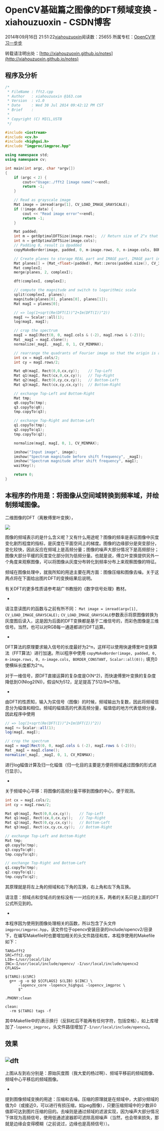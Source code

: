 # OpenCV基础篇之图像的DFT频域变换 - xiahouzuoxin - CSDN博客





2014年09月16日 21:51:22[xiahouzuoxin](https://me.csdn.net/xiahouzuoxin)阅读数：25655
所属专栏：[OpenCV学习一步步](https://blog.csdn.net/column/details/zx-opencv.html)









转载请注明出处：[http://xiahouzuoxin.github.io/notes](http://xiahouzuoxin.github.io/notes)

## 程序及分析

```cpp
/*
 * FileName : fft2.cpp
 * Author   : xiahouzuoxin @163.com
 * Version  : v1.0
 * Date     : Wed 30 Jul 2014 09:42:12 PM CST
 * Brief    : 
 * 
 * Copyright (C) MICL,USTB
 */

#include <iostream>
#include <cv.h>
#include <highgui.h>
#include "imgproc/imgproc.hpp"

using namespace std;
using namespace cv;

int main(int argc, char *argv[])
{
    if (argc < 2) {
        cout<<"Usage:./fft2 [image name]"<<endl;
        return -1;
    }

    // Read as grayscale image
    Mat image = imread(argv[1], CV_LOAD_IMAGE_GRAYSCALE);
    if (!image.data) {
        cout << "Read image error"<<endl;
        return -1;
    }

    Mat padded;
    int m = getOptimalDFTSize(image.rows);  // Return size of 2^x that suite for FFT
    int n = getOptimalDFTSize(image.cols);
    // Padding 0, result is @padded
    copyMakeBorder(image, padded, 0, m-image.rows, 0, n-image.cols, BORDER_CONSTANT, Scalar::all(0));

    // Create planes to storage REAL part and IMAGE part, IMAGE part init are 0
    Mat planes[] = {Mat_<float>(padded), Mat::zeros(padded.size(), CV_32F) };
    Mat complexI;
    merge(planes, 2, complexI);

    dft(complexI, complexI);

    // compute the magnitude and switch to logarithmic scale
    split(complexI, planes);
    magnitude(planes[0], planes[0], planes[1]);
    Mat magI = planes[0];

    // => log(1+sqrt(Re(DFT(I))^2+Im(DFT(I))^2))
    magI += Scalar::all(1);
    log(magI, magI);

    // crop the spectrum
    magI = magI(Rect(0, 0, magI.cols & (-2), magI.rows & (-2)));
    Mat _magI = magI.clone();
    normalize(_magI, _magI, 0, 1, CV_MINMAX);

    // rearrange the quadrants of Fourier image so that the origin is at the image center
    int cx = magI.cols/2;
    int cy = magI.rows/2;

    Mat q0(magI, Rect(0,0,cx,cy));    // Top-Left
    Mat q1(magI, Rect(cx,0,cx,cy));   // Top-Right
    Mat q2(magI, Rect(0,cy,cx,cy));   // Bottom-Left
    Mat q3(magI, Rect(cx,cy,cx,cy));  // Bottom-Right

    // exchange Top-Left and Bottom-Right
    Mat tmp;
    q0.copyTo(tmp);
    q3.copyTo(q0);
    tmp.copyTo(q3);

    // exchange Top-Right and Bottom-Left
    q1.copyTo(tmp);
    q2.copyTo(q1);
    tmp.copyTo(q2);

    normalize(magI, magI, 0, 1, CV_MINMAX);

    imshow("Input image", image);
    imshow("Spectrum magnitude before shift frequency", _magI);
    imshow("Spectrum magnitude after shift frequency", magI);
    waitKey();

    return 0;
}
```

本程序的作用是：将图像从空间域转换到频率域，并绘制频域图像。
- 
二维图像的DFT（离散傅里叶变换），

![](http://www.forkosh.com/mathtex.cgi?%20%5CLarge%20F(k,l)=%7B%5Csum_%7Bi=0%7D%5E%7Bi=N-1%7D%7D%7B%5Csum_%7Bj=0%7D%5E%7Bj=N-1%7D%7Df(i,j)e%5E%7B-j2%5Cpi%7B(%5Cfrac%7Bki%7D%7BN%7D+%5Cfrac%7Blj%7D%7BN%7D%7D)%7D)

图像的频域表示的是什么含义呢？又有什么用途呢？图像的频率是表征图像中灰度变化剧烈程度的指标，是灰度在平面空间上的梯度。图像的边缘部分是突变部分，变化较快，因此反应在频域上是高频分量；图像的噪声大部分情况下是高频部分；图像大部分平缓的灰度变化部分则为低频分量。也就是说，傅立叶变换提供另外一个角度来观察图像，可以将图像从灰度分布转化到频率分布上来观察图像的特征。

频域在图像处理中，就我所知的用途主要在两方面：图像压缩和图像去噪。关于这两点将在下面给出图片DFT的变换结果后说明。

有关DFT的更多性质请参考胡广书教授的《数字信号处理》教材。

- 
请注意读图片的函数与之前有所不同：
`Mat image = imread(argv[1], CV_LOAD_IMAGE_GRAYSCALE);`
`CV_LOAD_IMAGE_GRAYSCALE`参数表示将原图像转换为灰度图后读入，这是因为后面的DFT变换都是基于二维信号的，而彩色图像是三维信号。当然，也可以对RGB每一通道都进行DFT运算。

- 
DFT算法的原理要求输入信号的长度最好为2^n，这样可以使用快速傅里叶变换算法（FFT算法）进行加速。所以程序中使用
`copyMakeBorder(image, padded, 0, m-image.rows, 0, n-image.cols, BORDER_CONSTANT, Scalar::all(0));`
填充0使横纵长度都为2^n。

对于一维信号，原DFT直接运算的复杂度是O(N^2)，而快速傅里叶变换的复杂度降低到O(Nlog2(N))，假设N为512，足足提高了512/9≈57倍。

- 
由DFT的性质知，输入为实信号（图像）的时候，频域输出为复数，因此将频域信息分为幅值和相位。频域的幅值高的代表高频分量，幅值低的地方代表低频分量，因此程序中使用

```java
// => log(1+sqrt(Re(DFT(I))^2+Im(DFT(I))^2))
magI += Scalar::all(1);
log(magI, magI);

// crop the spectrum
magI = magI(Rect(0, 0, magI.cols & (-2), magI.rows & (-2)));
Mat _magI = magI.clone();
normalize(_magI, _magI, 0, 1, CV_MINMAX);
```

进行log幅值计算及归一化幅值（归一化目的主要是方便将频域通过图像的形式进行显示）。

- 
关于频域中心平移：将图像的高频分量平移到图像的中心，便于观测。

```cpp
int cx = magI.cols/2;
int cy = magI.rows/2;

Mat q0(magI, Rect(0,0,cx,cy));    // Top-Left
Mat q1(magI, Rect(cx,0,cx,cy));   // Top-Right
Mat q2(magI, Rect(0,cy,cx,cy));   // Bottom-Left
Mat q3(magI, Rect(cx,cy,cx,cy));  // Bottom-Right

// exchange Top-Left and Bottom-Right
Mat tmp;
q0.copyTo(tmp);
q3.copyTo(q0);
tmp.copyTo(q3);

// exchange Top-Right and Bottom-Left
q1.copyTo(tmp);
q2.copyTo(q1);
tmp.copyTo(q2);
```

其原理就是将左上角的频域和右下角的互换，右上角和左下角互换。

请注意：频域点和空域点的坐标没有一一对应的关系，两者的关系只是上面的DFT公式所见到的。

- 
本程序因为使用到图像处理相关的函数，所以包含了头文件`imgproc/imgproc.hpp`，该文件位于opencv安装目录的include/opencv2/目录下，在编写Makefile时也要增加相关的头文件路径和库，本程序使用的Makefile如下：

```
TARG=fft2
SRC=fft2.cpp
LIB=-L/usr/local/lib/
INC=-I/usr/local/include/opencv/ -I/usr/local/include/opencv2
CFLAGS=

$(TARG):$(SRC)
  g++ -g -o $@ ${CFLAGS} $(LIB) $(INC) \
      -lopencv_core -lopencv_highgui -lopencv_imgproc \
      $^

.PHONY:clean

clean:
  -rm $(TARG) tags -f
```

其中Makefile中的\表示换行（反斜杠后不能再有任何字符，包括空格），如上库增加了`-lopencv_imgproc`，头文件路径增加了`-I/usr/local/include/opencv2`。


## 效果

![dft](http://xiahouzuoxin.github.io/notes/images/OpenCV%E5%9F%BA%E7%A1%80%E7%AF%87%E4%B9%8B%E5%9B%BE%E5%83%8F%E9%A2%91%E5%9F%9F/dft.png)
- 
上图从左到右分别是：原始灰度图（我大爱的杨过啊）、频域平移前的频域图像、频域中心平移后的频域图像。

- 
提到图像频域变换的用途：压缩和去噪。压缩的原理就是在频域中，大部分频域的值为0（或接近0，可以进行有损压缩，如jpeg图像），只要压缩频域中的少数非0值即可达到图片压缩的目的。去噪则是通过频域的滤波实现，因为噪声大部分情况下体现为高频信号，使用低通滤波器即可滤除高频噪声（当然，也会带来损失，那就是边缘会变得模糊（之前说过，边缘也是高频信号））。




